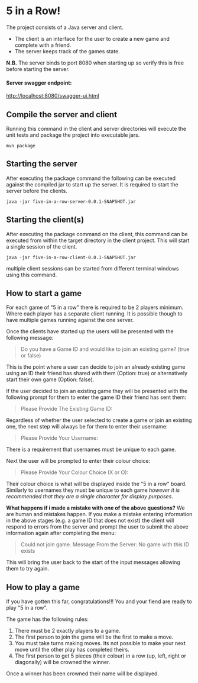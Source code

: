 # 5 in a Row!

The project consists of a Java server and client. 

 - The client is an interface for the user to create a new game and complete with a friend.
 - The server keeps track of the games state.

**N.B.** The server binds to port 8080 when starting up so verify this is free before starting the server.

#### Server swagger endpoint:
[http://localhost:8080/swagger-ui.html](http://localhost:8080/swagger-ui.html)

## Compile the server and client
Running this command in the client and server directories will execute the unit tests and package the project into executable jars.

`mvn package`

## Starting the server
After executing the package command the following can be executed against the compiled jar to start up the server. It is required to start the server before the clients.

`java -jar five-in-a-row-server-0.0.1-SNAPSHOT.jar`

## Starting the client(s)
After executing the package command on the client, this command can be executed from within the target directory in the client project. This will start a single session of the client.

`java -jar five-in-a-row-client-0.0.1-SNAPSHOT.jar`

multiple client sessions can be started from different terminal windows using this command.

## How to start a game
For each game of "5 in a row" there is required to be 2 players minimum. Where each player has a separate client running. It is possible though to have multiple games running against the one server.

Once the clients have started up the users will be presented with the following message:
> Do you have a Game ID and would like to join an existing game? (true or false)

This is the point where a user can decide to join an already existing game using an ID their friend has shared with them (Option: true) or alternatively start their own game (Option: false).

If the user decided to join an existing game they will be presented with the following prompt for them to enter the game ID their friend has sent them:
>Please Provide The Existing Game ID:

Regardless of whether the user selected to create a game or join an existing one, the next step will always be for them to enter their username:
>Please Provide Your Username:

There is a requirement that usernames must be unique to each game.

Next the user will be prompted to enter their colour choice:
> Please Provide Your Colour Choice (X or O):

Their colour choice is what will be displayed inside the "5 in a row" board. Similarly to usernames they must be unique to each game *however it is recommended that they are a single character for display purposes*.

**What happens if i made a mistake with one of the above questions?**
We are human and mistakes happen. If you make a mistake entering information in the above stages (e.g. a game ID that does not exist) the client will respond to errors from the server and prompt the user to submit the above information again after completing the menu:
> Could not join game. Message From the Server: No game with this ID exists

This will bring the user back to the start of the input messages allowing them to try again.

## How to play a game
If you have gotten this far, congratulations!!! You and your fiend are ready to play "5 in a row".

The game has the following rules:

 1. There must be 2 exactly players to a game.
 2. The first person to join the game will be the first to make a move.
 3. You must take turns making moves. Its not possible to make your next move until the other play has completed theirs.
 4. The first person to get 5 pieces (their colour) in a row (up, left, right or diagonally) will be crowned the winner.

Once a winner has been crowned their name will be displayed.